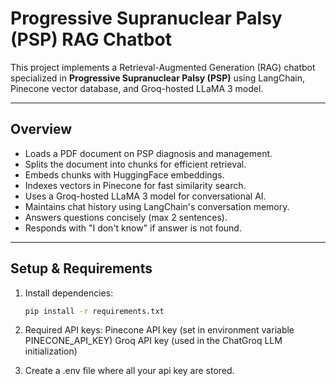 # Progressive Supranuclear Palsy (PSP) RAG Chatbot

This project implements a Retrieval-Augmented Generation (RAG) chatbot specialized in **Progressive Supranuclear Palsy (PSP)** using LangChain, Pinecone vector database, and Groq-hosted LLaMA 3 model.

---

## Overview

- Loads a PDF document on PSP diagnosis and management.
- Splits the document into chunks for efficient retrieval.
- Embeds chunks with HuggingFace embeddings.
- Indexes vectors in Pinecone for fast similarity search.
- Uses a Groq-hosted LLaMA 3 model for conversational AI.
- Maintains chat history using LangChain's conversation memory.
- Answers questions concisely (max 2 sentences).
- Responds with "I don't know" if answer is not found.

---

## Setup & Requirements

1. Install dependencies:
   ```bash
   pip install -r requirements.txt
   
2. Required API keys:
Pinecone API key (set in environment variable PINECONE_API_KEY)
Groq API key (used in the ChatGroq LLM initialization)

3. Create a .env file where all your api key are stored.


